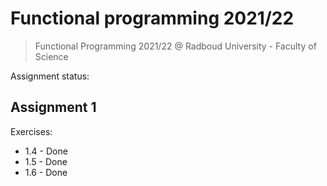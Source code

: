 # Functional programming 2021/22

> Functional Programming 2021/22 @ Radboud University - Faculty of Science

Assignment status:

## Assignment 1

Exercises:
- 1.4 - Done
- 1.5 - Done
- 1.6 - Done